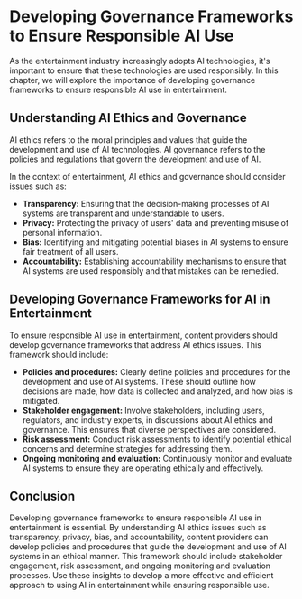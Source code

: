 # Developing Governance Frameworks to Ensure Responsible AI Use

As the entertainment industry increasingly adopts AI technologies, it's important to ensure that these technologies are used responsibly. In this chapter, we will explore the importance of developing governance frameworks to ensure responsible AI use in entertainment.

Understanding AI Ethics and Governance
--------------------------------------

AI ethics refers to the moral principles and values that guide the development and use of AI technologies. AI governance refers to the policies and regulations that govern the development and use of AI.

In the context of entertainment, AI ethics and governance should consider issues such as:

* **Transparency:** Ensuring that the decision-making processes of AI systems are transparent and understandable to users.
* **Privacy:** Protecting the privacy of users' data and preventing misuse of personal information.
* **Bias:** Identifying and mitigating potential biases in AI systems to ensure fair treatment of all users.
* **Accountability:** Establishing accountability mechanisms to ensure that AI systems are used responsibly and that mistakes can be remedied.

Developing Governance Frameworks for AI in Entertainment
--------------------------------------------------------

To ensure responsible AI use in entertainment, content providers should develop governance frameworks that address AI ethics issues. This framework should include:

* **Policies and procedures:** Clearly define policies and procedures for the development and use of AI systems. These should outline how decisions are made, how data is collected and analyzed, and how bias is mitigated.
* **Stakeholder engagement:** Involve stakeholders, including users, regulators, and industry experts, in discussions about AI ethics and governance. This ensures that diverse perspectives are considered.
* **Risk assessment:** Conduct risk assessments to identify potential ethical concerns and determine strategies for addressing them.
* **Ongoing monitoring and evaluation:** Continuously monitor and evaluate AI systems to ensure they are operating ethically and effectively.

Conclusion
----------

Developing governance frameworks to ensure responsible AI use in entertainment is essential. By understanding AI ethics issues such as transparency, privacy, bias, and accountability, content providers can develop policies and procedures that guide the development and use of AI systems in an ethical manner. This framework should include stakeholder engagement, risk assessment, and ongoing monitoring and evaluation processes. Use these insights to develop a more effective and efficient approach to using AI in entertainment while ensuring responsible use.
